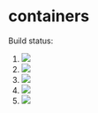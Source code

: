# containers

Build status:

1. [![](https://github.com/chatch166/containers/workflows/tests-fibonacci/badge.svg)](https://github.com/chatch166/containers/actions?query=workflow%3Atests-fibonacci)
1. [![](https://github.com/chatch166/containers/workflows/tests-range/badge.svg)](https://github.com/chatch166/containers/actions?query=workflow%3Atests-range)
1. [![](https://github.com/chatch166/containers/workflows/tests-BST/badge.svg)](https://github.com/chatch166/containers/actions?query=workflow%3Atests-BST)
1. [![](https://github.com/chatch166/containers/workflows/tests-BinaryTree/badge.svg)](https://github.com/chatch166/containers/actions?query=workflow%3Atests-BinaryTree)
1. [![](https://github.com/chatch166/containers/workflows/tests-AVLTree/badge.svg?branch=avltree)](https://github.com/chatch166/containers/actions?query=workflow%3Atests-AVLTree)

